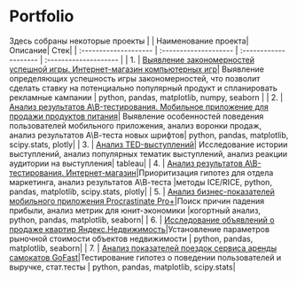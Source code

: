 # Portfolio
Здесь собраны некоторые проекты
| | Наименование проекта| Описание| Стек|
| :-------------------- | :-------------------- | :-------------------- | :-------------------- |
| 1. | [Выявление закономерностей успешной игры. Интернет-магазин компьютерных игр](https://github.com/KseniyaAnalyst/projects_in_yandex/tree/master/Best_game_features_Online_games_store)| Выявление определяющих успешность игры закономерностей, что позволит сделать ставку на потенциально популярный продукт и спланировать рекламные кампании | python, pandas, matplotlib, numpy, seaborn |
| 2. | [Анализ результатов A\B-тестирования. Мобильное приложение для продажи продуктов питания](https://github.com/KseniyaAnalyst/projects_in_yandex/tree/master/A_B_tests_Food_sales_mobile_app)| Выявление особенностей поведения пользователей мобильного приложения, анализ воронки продаж, анализ результатов А\В-теста новых шрифтов| python, pandas, matplotlib, scipy.stats, plotly|
| 3. | [Анализ TED-выступлений](https://github.com/KseniyaAnalyst/projects_in_yandex/tree/master/Tableau_project)| Исследование истории выступлений, анализ популярных тематик выступлений, анализ реакции аудитории на выступления| tableau|
| 4. | [Анализ результатов A\B-тестирования. Интернет-магазин](https://github.com/KseniyaAnalyst/projects_in_yandex/tree/master/A_B_tests_Online_store)|Приоритизация гипотез для отдела маркетинга, анализ результатов А\В-теста |методы ICE/RICE, python, pandas, matplotlib, scipy.stats, plotly|
| 5. | [Анализ бизнес-показателей мобильного приложения Procrastinate Pro+](https://github.com/KseniyaAnalyst/projects_in_yandex/tree/master/LTV_CAC_ROI.mobile_app_Procrastinate_Pro)|Поиск причин падения прибыли, анализ метрик для юнит-экономики |когортный анализ, python, pandas, matplotlib, seaborn|
| 6. | [Исследование объявлений о продаже квартир Яндекс.Недвижимость](https://github.com/KseniyaAnalyst/projects_in_yandex/tree/master/Real_estate_cost_parameters)|Установление параметров рыночной стоимости объектов недвижимости | python, pandas, matplotlib, seaborn|
| 7. | [Анализ показателей поездок сервиса аренды самокатов GoFast](https://github.com/KseniyaAnalyst/projects_in_yandex/tree/master/Testing_hypothesis_Scooter_service)|Тестирование гипотез о поведении пользователей и выручке, стат.тесты | python, pandas, matplotlib, scipy.stats|